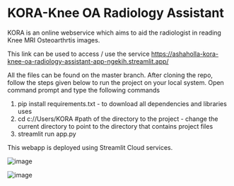 # KORA-Knee OA Radiology Assistant
KORA is an online webservice which aims to aid the radiologist in reading Knee MRI Osteoarthrtis images. 

This link can be used to access / use the service https://ashaholla-kora-knee-oa-radiology-assistant-app-ngekih.streamlit.app/

All the files can be found on the master branch. After cloning the repo, follow the steps given below to run the project on your local system.
Open command prompt and type the following commands
1. pip install requirements.txt  - to download all dependencies and libraries uses
1. cd c://Users/KORA  #path of the directory to the project - change the current directory to point to the directory that contains project files
2. streamlit run app.py

This webapp is deployed using Streamlit Cloud services.

![image](https://user-images.githubusercontent.com/124843017/236800612-d0d1cdb5-cf50-4908-9a6b-f9e11554e48a.png)

![image](https://user-images.githubusercontent.com/124843017/236800741-b64c706a-d1d3-46be-a992-b5c6c9bccc9a.png)

